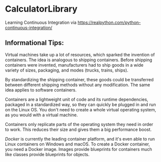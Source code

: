 # CalculatorLibrary
Learning Continuous Integration via 
https://realpython.com/python-continuous-integration/


## Informational Tips:

Virtual machines take up a lot of resources, which sparked the invention of
containers.  The idea is analogous to shipping containers.  Before shipping
containers were invented, manufacturers had to ship goods in a wide variety
of sizes, packaging, and modes (trucks, trains, ships).

By standardizing the shipping container, these goods could be transferred
between different shipping methods without any modification.  The same 
idea applies to software containers.

Containers are a lightweight unit of code and its runtime dependencies, 
packaged in a standardized way, so they can quickly be plugged in and run
on the Linux OS.  You don't need to create a whole virtual operating 
system, as you would with a virtual machine.

Containers only replicate parts of the operating system they need in order
to work.  This reduces their size and gives them a big performance boost.

*Docker* is currently the leading container platform, and it's even able
to run Linux containers on Windows and macOS.  To create a Docker
container, you need a Docker image.  Images provide blueprints for 
containers much like classes provide blueprints for objects.
